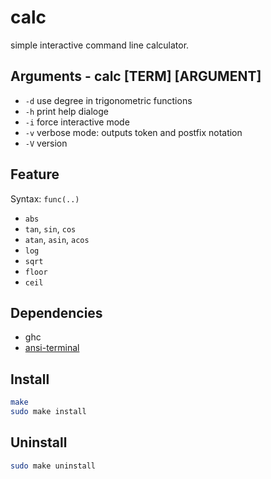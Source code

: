 # calc
simple interactive command line calculator.

## Arguments - calc [TERM] [ARGUMENT]
* `-d` use degree in trigonometric functions
* `-h` print help dialoge
* `-i` force interactive mode
* `-v` verbose mode: outputs token and postfix notation
* `-V` version

## Feature
Syntax: `func(..)`
* `abs`
* `tan`, `sin`, `cos`
* `atan`, `asin`, `acos`
* `log`
* `sqrt`
* `floor`
* `ceil`

## Dependencies
* ghc
* [ansi-terminal](https://github.com/feuerbach/ansi-terminal)

## Install
```bash
make
sudo make install
```

## Uninstall
```bash
sudo make uninstall
```
